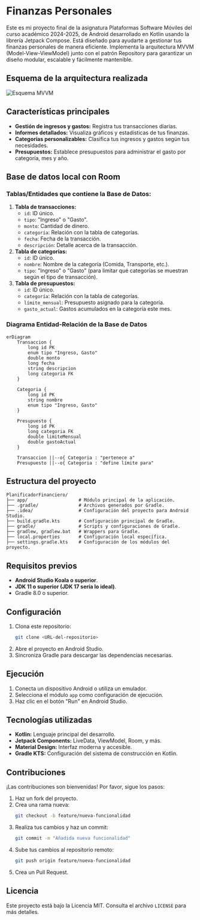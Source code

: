 # Finanzas Personales

Este es mi proyecto final de la asignatura Plataformas Software Móviles del curso académico 2024-2025, de Android desarrollado en Kotlin usando la librería Jetpack Compose. Está diseñado para ayudarte a gestionar tus finanzas personales de manera eficiente. Implementa la arquitectura MVVM (Model-View-ViewModel) junto con el patrón Repository para garantizar un diseño modular, escalable y fácilmente mantenible.

## Esquema de la arquitectura realizada

![Esquema MVVM](https://github.com/user-attachments/assets/4b04e5ad-6ffe-4735-945e-1ecd0cdea607)

## Características principales
- **Gestión de ingresos y gastos:** Registra tus transacciones diarias.
- **Informes detallados:** Visualiza gráficos y estadísticas de tus finanzas.
- **Categorías personalizables:** Clasifica tus ingresos y gastos según tus necesidades.
- **Presupuestos:** Establece presupuestos para administrar el gasto por categoría, mes y año.

## **Base de datos local con Room**

### Tablas/Entidades que contiene la Base de Datos:

1. **Tabla de transacciones:**
    - `id`: ID único.
    - `tipo`: "Ingreso" o "Gasto".
    - `monto`: Cantidad de dinero.
    - `categoría`: Relación con la tabla de categorías.
    - `fecha`: Fecha de la transacción.
    - `descripción`: Detalle acerca de la transacción.
2. **Tabla de categorías:**
    - `id`: ID único.
    - `nombre`: Nombre de la categoría (Comida, Transporte, etc.).
    - `tipo`: "Ingreso" o "Gasto" (para limitar qué categorías se muestran según el tipo de transacción).
3. **Tabla de presupuestos:**
    - `id`: ID único.
    - `categoría`: Relación con la tabla de categorías.
    - `límite_mensual`: Presupuesto asignado para la categoría.
    - `gasto_actual`: Gastos acumulados en la categoría este mes.

### Diagrama Entidad-Relación de la Base de Datos

```mermaid
erDiagram
    Transaccion {
        long id PK
        enum tipo "Ingreso, Gasto"
        double monto
        long fecha
        string descripcion
        long categoria FK
    }
    
    Categoria {
        long id PK
        string nombre
        enum tipo "Ingreso, Gasto"
    }
    
    Presupuesto {
        long id PK
        long categoria FK
        double limiteMensual
        double gastoActual
    }

    Transaccion ||--o{ Categoria : "pertenece a"
    Presupuesto ||--o{ Categoria : "define límite para"
```

## Estructura del proyecto

```
PlanificadorFinanciero/
├── app/                   # Módulo principal de la aplicación.
├── .gradle/               # Archivos generados por Gradle.
├── .idea/                 # Configuración del proyecto para Android Studio.
├── build.gradle.kts       # Configuración principal de Gradle.
├── gradle/                # Scripts y configuraciones de Gradle.
├── gradlew, gradlew.bat   # Wrappers para Gradle.
├── local.properties       # Configuración local específica.
├── settings.gradle.kts    # Configuración de los módulos del proyecto.
```

## Requisitos previos

- **Android Studio Koala o superior**.
- **JDK 11 o superior (JDK 17 sería lo ideal)**.
- Gradle 8.0 o superior.

## Configuración

1. Clona este repositorio:
   ```bash
   git clone <URL-del-repositorio>
   ```
2. Abre el proyecto en Android Studio.
3. Sincroniza Gradle para descargar las dependencias necesarias.

## Ejecución

1. Conecta un dispositivo Android o utiliza un emulador.
2. Selecciona el módulo `app` como configuración de ejecución.
3. Haz clic en el botón "Run" en Android Studio.

## Tecnologías utilizadas

- **Kotlin:** Lenguaje principal del desarrollo.
- **Jetpack Components:** LiveData, ViewModel, Room, y más.
- **Material Design:** Interfaz moderna y accesible.
- **Gradle KTS:** Configuración del sistema de construcción en Kotlin.

## Contribuciones

¡Las contribuciones son bienvenidas! Por favor, sigue los pasos:

1. Haz un fork del proyecto.
2. Crea una rama nueva:
   ```bash
   git checkout -b feature/nueva-funcionalidad
   ```
3. Realiza tus cambios y haz un commit:
   ```bash
   git commit -m "Añadida nueva funcionalidad"
   ```
4. Sube tus cambios al repositorio remoto:
   ```bash
   git push origin feature/nueva-funcionalidad
   ```
5. Crea un Pull Request.

## Licencia

Este proyecto está bajo la Licencia MIT. Consulta el archivo `LICENSE` para más detalles.
